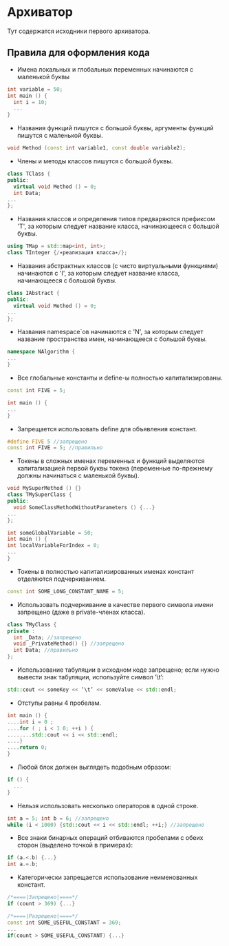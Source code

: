 # Архиватор
Тут содержатся исходники первого архиватора.

## Правила для оформления кода 
- Имена локальных и глобальных переменных начинаются с маленькой буквы
```C++
int variable = 50;
int main () {
  int i = 10;
  ...
}
```

- Названия функций пишутся с большой буквы, аргументы функций пишутся с маленькой буквы.
```C++
void Method (const int variable1, const double variable2);
``` 

- Члены и методы классов пишутся с большой буквы.
```C++
class TClass {
public:
  virtual void Method () = 0;
  int Data;
...
};
```

- Названия классов и определения типов предваряются префиксом 'T', за которым следует название класса, начинающееся с большой буквы. 
```C++
using TMap = std::map<int, int>;
class TInteger {/∗реализация класса∗/};
```

- Названия абстрактных классов (с чисто виртуальными функциями) начинаются с 'I', за которым следует название класса, начинающееся с большой буквы.
```C++
class IAbstract {
public:
  virtual void Method () = 0;
...
};
```

- Названия namespace`ов начинаются с 'N', за которым следует название пространства имен, начинающееся с большой буквы.
```C++
namespace NAlgorithm {
...
}
```

- Все глобальные константы и define-ы полностью капитализированы.
```C++
const int FIVE = 5;

int main () {
...
}
```

- Запрещается использовать define для объявления констант.
```C++
#define FIVE 5 //запрещено
const int FIVE = 5; //правильно
```

- Токены в сложных именах переменных и функций выделяются капитализацией первой буквы токена (переменные по-прежнему должны начинаться с маленькой буквы).
```C++
void MySuperMethod () {}
class TMySuperClass {
public:
  void SomeClassMethodWithoutParameters () {...}
...
};

int someGlobalVariable = 50;
int main () {
int localVariableForIndex = 0;
...
}
```

- Токены в полностью капитализированных именах констант отделяются подчеркиванием.
```C++
const int SOME_LONG_CONSTANT_NAME = 5;
```

- Использовать подчеркивание в качестве первого символа имени запрещено (даже в private-членах класса).
```C++
class TMyClass {
private :
  int _Data; //запрещено
  void _PrivateMethod() {} //запрещено
  int Data; //правильно
};
```

- Использование табуляции в исходном коде запрещено; если нужно вывести знак
табуляции, используйте символ ’\t’:
```C++
std::cout << someKey << ’\t’ << someValue << std::endl;
```

- Отступы равны 4 пробелам.
```C++
int main () {
....int i = 0 ;
....for ( ; i < 1 0; ++i ) {
........std::cout << i << std::endl;
....}
....return 0;
}
```

- Любой блок должен выглядеть подобным образом:
```C++
if () {
  ...
}
```

- Нельзя использовать несколько операторов в одной строке.
```C++
int a = 5; int b = 6; //запрещено
while (i < 1000) {std::cout << i << std::endl; ++i;} //запрещено
```

- Все знаки бинарных операций отбиваются пробелами с обеих сторон (выделено
точкой в примерах):
```C++
if (a.<.b) {...}
int a.=.b;
```

- Категорически запрещается использование неименованных констант.
```C++
/*====|Запрещено|====*/
if (count > 369) {...}

/*====|Разрешено|====*/
const int SOME_USEFUL_CONSTANT = 369;
...
if(count > SOME_USEFUL_CONSTANT) {...}
```
